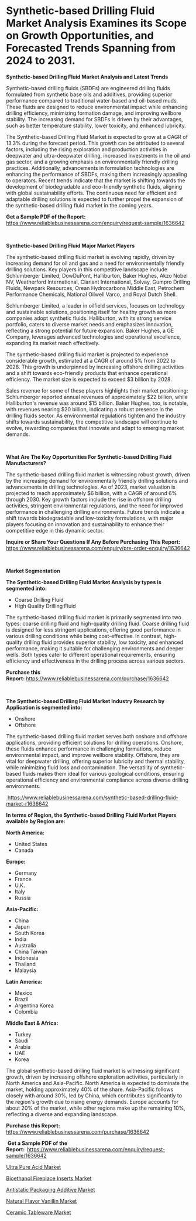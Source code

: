 <p><h1>Synthetic-based Drilling Fluid Market Analysis Examines its Scope on Growth Opportunities, and Forecasted Trends Spanning from 2024 to 2031.</h1></p><p><strong>Synthetic-based Drilling Fluid Market Analysis and Latest Trends</strong></p>
<p><p>Synthetic-based drilling fluids (SBDFs) are engineered drilling fluids formulated from synthetic base oils and additives, providing superior performance compared to traditional water-based and oil-based muds. These fluids are designed to reduce environmental impact while enhancing drilling efficiency, minimizing formation damage, and improving wellbore stability. The increasing demand for SBDFs is driven by their advantages, such as better temperature stability, lower toxicity, and enhanced lubricity.</p><p>The Synthetic-based Drilling Fluid Market is expected to grow at a CAGR of 13.3% during the forecast period. This growth can be attributed to several factors, including the rising exploration and production activities in deepwater and ultra-deepwater drilling, increased investments in the oil and gas sector, and a growing emphasis on environmentally friendly drilling practices. Additionally, advancements in formulation technologies are enhancing the performance of SBDFs, making them increasingly appealing to operators. Recent trends indicate that the market is shifting towards the development of biodegradable and eco-friendly synthetic fluids, aligning with global sustainability efforts. The continuous need for efficient and adaptable drilling solutions is expected to further propel the expansion of the synthetic-based drilling fluid market in the coming years.</p></p>
<p><strong>Get a Sample PDF of the Report:&nbsp;</strong> <a href="https://www.reliablebusinessarena.com/enquiry/request-sample/1636642">https://www.reliablebusinessarena.com/enquiry/request-sample/1636642</a></p>
<p>&nbsp;</p>
<p><strong>Synthetic-based Drilling Fluid Major Market Players</strong></p>
<p><p>The synthetic-based drilling fluid market is evolving rapidly, driven by increasing demand for oil and gas and a need for environmentally friendly drilling solutions. Key players in this competitive landscape include Schlumberger Limited, DowDuPont, Halliburton, Baker Hughes, Akzo Nobel NV, Weatherford International, Clariant International, Solvay, Gumpro Drilling Fluids, Newpark Resources, Orean Hydrocarbons Middle East, Petrochem Performance Chemicals, National Oilwell Varco, and Royal Dutch Shell.</p><p>Schlumberger Limited, a leader in oilfield services, focuses on technology and sustainable solutions, positioning itself for healthy growth as more companies adopt synthetic fluids. Halliburton, with its strong service portfolio, caters to diverse market needs and emphasizes innovation, reflecting a strong potential for future expansion. Baker Hughes, a GE Company, leverages advanced technologies and operational excellence, expanding its market reach effectively.</p><p>The synthetic-based drilling fluid market is projected to experience considerable growth, estimated at a CAGR of around 5% from 2022 to 2028. This growth is underpinned by increasing offshore drilling activities and a shift towards eco-friendly products that enhance operational efficiency. The market size is expected to exceed $3 billion by 2028.</p><p>Sales revenue for some of these players highlights their market positioning: Schlumberger reported annual revenues of approximately $22 billion, while Halliburton's revenue was around $15 billion. Baker Hughes, too, is notable, with revenues nearing $20 billion, indicating a robust presence in the drilling fluids sector. As environmental regulations tighten and the industry shifts towards sustainability, the competitive landscape will continue to evolve, rewarding companies that innovate and adapt to emerging market demands.</p></p>
<p>&nbsp;</p>
<p><strong>What Are The Key Opportunities For Synthetic-based Drilling Fluid Manufacturers?</strong></p>
<p><p>The synthetic-based drilling fluid market is witnessing robust growth, driven by the increasing demand for environmentally friendly drilling solutions and advancements in drilling technologies. As of 2023, market valuation is projected to reach approximately $6 billion, with a CAGR of around 6% through 2030. Key growth factors include the rise in offshore drilling activities, stringent environmental regulations, and the need for improved performance in challenging drilling environments. Future trends indicate a shift towards biodegradable and low-toxicity formulations, with major players focusing on innovation and sustainability to enhance their competitive edge in this dynamic sector.</p></p>
<p><strong>Inquire or Share Your Questions If Any Before Purchasing This Report:</strong> <a href="https://www.reliablebusinessarena.com/enquiry/pre-order-enquiry/1636642">https://www.reliablebusinessarena.com/enquiry/pre-order-enquiry/1636642</a></p>
<p>&nbsp;</p>
<p><strong>Market Segmentation</strong></p>
<p><strong>The Synthetic-based Drilling Fluid Market Analysis by types is segmented into:</strong></p>
<p><ul><li>Coarse Drilling Fluid</li><li>High Quality Drilling Fluid</li></ul></p>
<p><p>The synthetic-based drilling fluid market is primarily segmented into two types: coarse drilling fluid and high-quality drilling fluid. Coarse drilling fluid is designed for less stringent applications, offering good performance in various drilling conditions while being cost-effective. In contrast, high-quality drilling fluid provides superior stability, low toxicity, and enhanced performance, making it suitable for challenging environments and deeper wells. Both types cater to different operational requirements, ensuring efficiency and effectiveness in the drilling process across various sectors.</p></p>
<p><strong>Purchase this Report:&nbsp;</strong><a href="https://www.reliablebusinessarena.com/purchase/1636642">https://www.reliablebusinessarena.com/purchase/1636642</a></p>
<p>&nbsp;</p>
<p><strong>The Synthetic-based Drilling Fluid Market Industry Research by Application is segmented into:</strong></p>
<p><ul><li>Onshore</li><li>Offshore</li></ul></p>
<p><p>The synthetic-based drilling fluid market serves both onshore and offshore applications, providing efficient solutions for drilling operations. Onshore, these fluids enhance performance in challenging formations, reduce environmental impact, and improve wellbore stability. Offshore, they are vital for deepwater drilling, offering superior lubricity and thermal stability, while minimizing fluid loss and contamination. The versatility of synthetic-based fluids makes them ideal for various geological conditions, ensuring operational efficiency and environmental compliance across diverse drilling environments.</p></p>
<p><a href="https://www.reliablebusinessarena.com/synthetic-based-drilling-fluid-market-r1636642">&nbsp;https://www.reliablebusinessarena.com/synthetic-based-drilling-fluid-market-r1636642</a></p>
<p><strong>In terms of Region, the Synthetic-based Drilling Fluid Market Players available by Region are:</strong></p>
<p>
    <p> <strong> North America: </strong>
        <ul>
            <li>United States</li>
            <li>Canada</li>
        </ul>
        </p> 
    <p> <strong> Europe: </strong>
        <ul>
            <li>Germany</li>
            <li>France</li>
            <li>U.K.</li>
            <li>Italy</li>
            <li>Russia</li>
        </ul>
        </p> 
    <p> <strong> Asia-Pacific: </strong>
        <ul>
            <li>China</li>
            <li>Japan</li>
            <li>South Korea</li>
            <li>India</li>
            <li>Australia</li>
            <li>China Taiwan</li>
            <li>Indonesia</li>
            <li>Thailand</li>
            <li>Malaysia</li>
        </ul>
        </p> 
    <p> <strong> Latin America: </strong>
        <ul>
            <li>Mexico</li>
            <li>Brazil</li>
            <li>Argentina Korea</li>
            <li>Colombia</li>
        </ul>
        </p> 
    <p> <strong> Middle East & Africa: </strong>
        <ul>
            <li>Turkey</li>
            <li>Saudi</li>
            <li>Arabia</li>
            <li>UAE</li>
            <li>Korea</li>
        </ul>
    </p>
    </p>
<p><p>The global synthetic-based drilling fluid market is witnessing significant growth, driven by increasing offshore exploration activities, particularly in North America and Asia-Pacific. North America is expected to dominate the market, holding approximately 40% of the share. Asia-Pacific follows closely with around 30%, led by China, which contributes significantly to the region's growth due to rising energy demands. Europe accounts for about 20% of the market, while other regions make up the remaining 10%, reflecting a diverse and expanding landscape.</p></p>
<p><strong>Purchase this Report: </strong><a href="https://www.reliablebusinessarena.com/purchase/1636642">https://www.reliablebusinessarena.com/purchase/1636642</a></p>
<p>&nbsp;<strong>Get a Sample PDF of the Report:&nbsp;&nbsp;</strong><a href="https://www.reliablebusinessarena.com/enquiry/request-sample/1636642">https://www.reliablebusinessarena.com/enquiry/request-sample/1636642</a></p>
<p><strong></strong></p>
<p><p><a href="https://medium.com/@frankhernanxxfnf/ultra-pure-acid-industry-analysis-report-its-market-size-share-trends-by-application-region-c82e92975775">Ultra Pure Acid Market</a></p><p><a href="https://www.linkedin.com/pulse/what-factors-influence-bioethanol-fireplace-inserts-market-coming-vskjf?trackingId=pGASjd7xT1GN9HOJJT%2F8%2Fg%3D%3D">Bioethanol Fireplace Inserts Market</a></p><p><a href="https://github.com/lylyparadise/Market-Research-Report-List-5/blob/main/antistatic-packaging-additive-market.md">Antistatic Packaging Additive Market</a></p><p><a href="https://medium.com/@frankhernanxxfnf/natural-flavor-vanillin-market-research-report-exploring-market-size-and-revenue-analysis-for-c43523ccbaae?postPublishedType=repub">Natural Flavor Vanillin Market</a></p><p><a href="https://issuu.com/reportprime-2/docs/ceramic-tableware-market-size-2030._17bf3f72003c42">Ceramic Tableware Market</a></p></p>